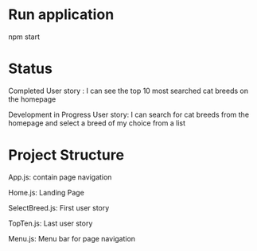 # Run application 
npm start

# Status
Completed
User story : I can see the top 10 most searched cat breeds on the homepage

Development in Progress
User story: I can search for cat breeds from the homepage and select a breed of my choice from a list

# Project Structure

App.js: contain page navigation

Home.js: Landing Page

SelectBreed.js: First user story

TopTen.js: Last user story

Menu.js: Menu bar for page navigation

